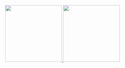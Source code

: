 

<div align="center">
  <a href="https://github.com/jonasccosta">
  <img height="180em" src="https://github-readme-stats.vercel.app/api?username=jonasccosta&count_private=true&show_icons=true&theme=midnight-purple&include_all_commits=true"/>
  <img height="180em" src="https://github-readme-stats.vercel.app/api/top-langs/?username=jonasccosta&layout=compact&langs_count=6&theme=midnight-purple&count_private=true"/>
</div>
  
